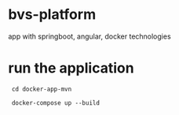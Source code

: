 # bvs-platform
app with springboot, angular, docker technologies
# run the application

```plaintext
 cd docker-app-mvn
```

```plaintext
 docker-compose up --build 
```
